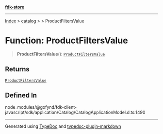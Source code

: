 [**fdk-store**](../../../README.md)
***

[Index](../../../API.md) > [catalog](../../README.md) > [<internal>](../README.md) > ProductFiltersValue

# Function: ProductFiltersValue

> **ProductFiltersValue**(): [`ProductFiltersValue`](../type-aliases/type-alias.ProductFiltersValue.md)

## Returns

[`ProductFiltersValue`](../type-aliases/type-alias.ProductFiltersValue.md)

## Defined In

node\_modules/@gofynd/fdk-client-javascript/sdk/application/Catalog/CatalogApplicationModel.d.ts:1490

***
Generated using [TypeDoc](https://typedoc.org/) and [typedoc-plugin-markdown](https://www.npmjs.com/package/typedoc-plugin-markdown)
